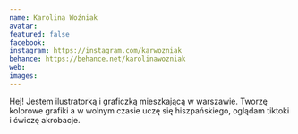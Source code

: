 ```yaml
---
name: Karolina Woźniak
avatar: 
featured: false
facebook: 
instagram: https://instagram.com/karwozniak
behance: https://behance.net/karolinawozniak
web:
images:
---
```

Hej! Jestem ilustratorką i graficzką mieszkającą w warszawie. Tworzę kolorowe grafiki a w wolnym czasie uczę się hiszpańskiego, oglądam tiktoki i ćwiczę akrobacje.
